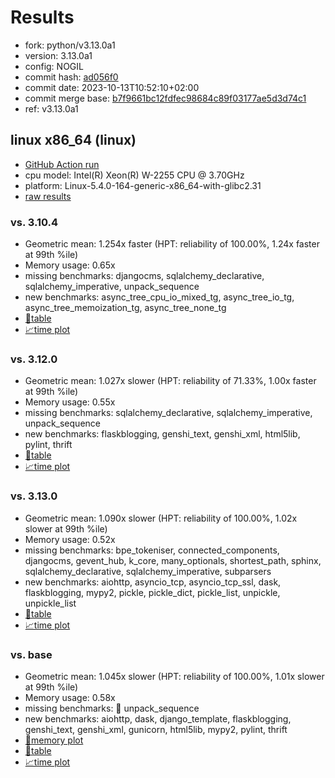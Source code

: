 # Results

- fork: python/v3.13.0a1
- version: 3.13.0a1
- config: NOGIL
- commit hash: [ad056f0](https://github.com/python/cpython/commit/ad056f0)
- commit date: 2023-10-13T10:52:10+02:00
- commit merge base: [b7f9661bc12fdfec98684c89f03177ae5d3d74c1](https://github.com/python/cpython/commit/b7f9661bc12fdfec98684c89f03177ae5d3d74c1)
- ref: v3.13.0a1

## linux x86_64 (linux)

- [GitHub Action run](https://github.com/faster-cpython/benchmarking/actions/runs/9036771738)
- cpu model: Intel(R) Xeon(R) W-2255 CPU @ 3.70GHz
- platform: Linux-5.4.0-164-generic-x86_64-with-glibc2.31
- [raw results](bm-20231013-linux-x86_64-python-v3.13.0a1-3.13.0a1-ad056f0.json)

### vs. 3.10.4

- Geometric mean: 1.254x faster (HPT: reliability of 100.00%, 1.24x faster at 99th %ile)
- Memory usage: 0.65x
- missing benchmarks: djangocms, sqlalchemy_declarative, sqlalchemy_imperative, unpack_sequence
- new benchmarks: async_tree_cpu_io_mixed_tg, async_tree_io_tg, async_tree_memoization_tg, async_tree_none_tg
- [📄table](bm-20231013-linux-x86_64-python-v3.13.0a1-3.13.0a1-ad056f0-vs-3.10.4.md)
- [📈time plot](bm-20231013-linux-x86_64-python-v3.13.0a1-3.13.0a1-ad056f0-vs-3.10.4.svg)

### vs. 3.12.0

- Geometric mean: 1.027x slower (HPT: reliability of 71.33%, 1.00x faster at 99th %ile)
- Memory usage: 0.55x
- missing benchmarks: sqlalchemy_declarative, sqlalchemy_imperative, unpack_sequence
- new benchmarks: flaskblogging, genshi_text, genshi_xml, html5lib, pylint, thrift
- [📄table](bm-20231013-linux-x86_64-python-v3.13.0a1-3.13.0a1-ad056f0-vs-3.12.0.md)
- [📈time plot](bm-20231013-linux-x86_64-python-v3.13.0a1-3.13.0a1-ad056f0-vs-3.12.0.svg)

### vs. 3.13.0

- Geometric mean: 1.090x slower (HPT: reliability of 100.00%, 1.02x slower at 99th %ile)
- Memory usage: 0.52x
- missing benchmarks: bpe_tokeniser, connected_components, djangocms, gevent_hub, k_core, many_optionals, shortest_path, sphinx, sqlalchemy_declarative, sqlalchemy_imperative, subparsers
- new benchmarks: aiohttp, asyncio_tcp, asyncio_tcp_ssl, dask, flaskblogging, mypy2, pickle, pickle_dict, pickle_list, unpickle, unpickle_list
- [📄table](bm-20231013-linux-x86_64-python-v3.13.0a1-3.13.0a1-ad056f0-vs-3.13.0.md)
- [📈time plot](bm-20231013-linux-x86_64-python-v3.13.0a1-3.13.0a1-ad056f0-vs-3.13.0.svg)

### vs. base

- Geometric mean: 1.045x slower (HPT: reliability of 100.00%, 1.01x slower at 99th %ile)
- Memory usage: 0.58x
- missing benchmarks: 🔴 unpack_sequence
- new benchmarks: aiohttp, dask, django_template, flaskblogging, genshi_text, genshi_xml, gunicorn, html5lib, mypy2, pylint, thrift
- [🧠memory plot](bm-20231013-linux-x86_64-python-v3.13.0a1-3.13.0a1-ad056f0-vs-base-mem.svg)
- [📄table](bm-20231013-linux-x86_64-python-v3.13.0a1-3.13.0a1-ad056f0-vs-base.md)
- [📈time plot](bm-20231013-linux-x86_64-python-v3.13.0a1-3.13.0a1-ad056f0-vs-base.svg)

